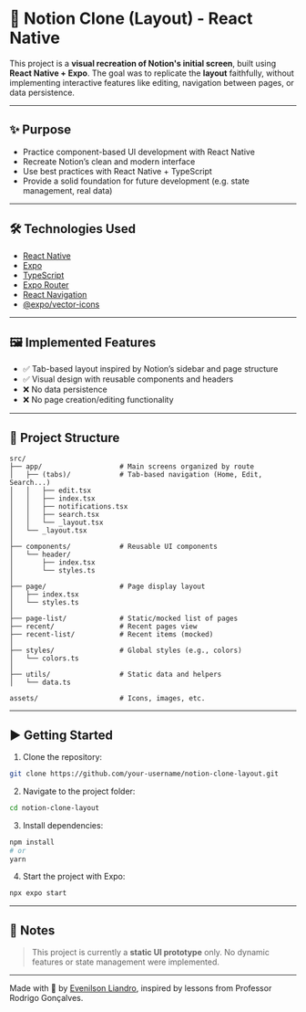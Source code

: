 # 🧠 Notion Clone (Layout) - React Native

This project is a **visual recreation of Notion's initial screen**, built using **React Native + Expo**. The goal was to replicate the **layout** faithfully, without implementing interactive features like editing, navigation between pages, or data persistence.

---

## ✨ Purpose

- Practice component-based UI development with React Native  
- Recreate Notion’s clean and modern interface  
- Use best practices with React Native + TypeScript  
- Provide a solid foundation for future development (e.g. state management, real data)  

---

## 🛠️ Technologies Used

- [React Native](https://reactnative.dev/)
- [Expo](https://expo.dev/)
- [TypeScript](https://www.typescriptlang.org/)
- [Expo Router](https://expo.github.io/router/)
- [React Navigation](https://reactnavigation.org/)
- [@expo/vector-icons](https://docs.expo.dev/guides/icons/)

---

## 🖼️ Implemented Features

- ✅ Tab-based layout inspired by Notion’s sidebar and page structure  
- ✅ Visual design with reusable components and headers  
- ❌ No data persistence  
- ❌ No page creation/editing functionality  

---

## 📂 Project Structure

```
src/
├── app/                   # Main screens organized by route
│   ├── (tabs)/            # Tab-based navigation (Home, Edit, Search...)
│   │   ├── edit.tsx
│   │   ├── index.tsx
│   │   ├── notifications.tsx
│   │   ├── search.tsx
│   │   └── _layout.tsx
│   └── _layout.tsx
│
├── components/            # Reusable UI components
│   └── header/
│       ├── index.tsx
│       └── styles.ts
│
├── page/                  # Page display layout
│   ├── index.tsx
│   └── styles.ts
│
├── page-list/             # Static/mocked list of pages
├── recent/                # Recent pages view
├── recent-list/           # Recent items (mocked)
│
├── styles/                # Global styles (e.g., colors)
│   └── colors.ts
│
├── utils/                 # Static data and helpers
│   └── data.ts

assets/                    # Icons, images, etc.
```

---

## ▶️ Getting Started

1. Clone the repository:

```bash
git clone https://github.com/your-username/notion-clone-layout.git
```

2. Navigate to the project folder:

```bash
cd notion-clone-layout
```

3. Install dependencies:

```bash
npm install
# or
yarn
```

4. Start the project with Expo:

```bash
npx expo start
```

---

## 📌 Notes

> This project is currently a **static UI prototype** only. No dynamic features or state management were implemented.

---

Made with 💙 by [Evenilson Liandro](https://github.com/evenilson), inspired by lessons from Professor Rodrigo Gonçalves.

